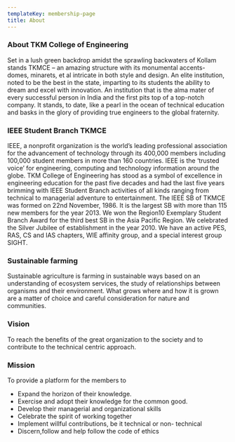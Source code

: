 ```yaml
---
templateKey: membership-page
title: About
---
```

### About TKM College of Engineering

Set in a lush green backdrop amidst the sprawling backwaters of Kollam stands TKMCE – an amazing structure with its monumental accents- domes, minarets, et al intricate in both style and design. An elite institution, noted to be the best in the state, imparting to its students the ability to dream and excel with innovation. An institution that is the alma mater of every successful person in India and the first pits top of a top-notch company. It stands, to date, like a pearl in the ocean of technical education and basks in the glory of providing true engineers to the global fraternity. 

### IEEE Student Branch TKMCE

IEEE, a nonprofit organization is the world’s leading professional association for the advancement of technology through its 400,000 members including 100,000 student members in more than 160 countries. IEEE is the ‘trusted voice’ for engineering, computing and technology information around the globe. TKM College of Engineering has stood as a symbol of excellence in engineering education for the past five decades and had the last five years brimming with IEEE Student Branch activities of all kinds ranging from technical to managerial adventure to entertainment. The IEEE SB of TKMCE was formed on 22nd November, 1986. It is the largest SB with more than 115 new members for the year 2013. We won the Region10 Exemplary Student Branch Award for the third best SB in the Asia Pacific Region. We celebrated the Silver Jubilee of establishment in the year 2010. We have an active PES, RAS, CS and IAS chapters, WIE affinity group, and a special interest group SIGHT. 

### Sustainable farming

Sustainable agriculture is farming in sustainable ways based on an understanding of ecosystem services, the study of relationships between organisms and their environment. What grows where and how it is grown are a matter of choice and careful consideration for nature and communities.

### Vision

To reach the benefits of the great organization to the society and to contribute to the technical centric approach.

### Mission

To provide a platform for the members to

* Expand the horizon of their knowledge.
* Exercise and adopt their knowledge for the common good.
* Develop their managerial and organizational skills
* Celebrate the spirit of working together
* Implement willful contributions, be it technical or non- technical
* Discern,follow and help follow the code of ethics
